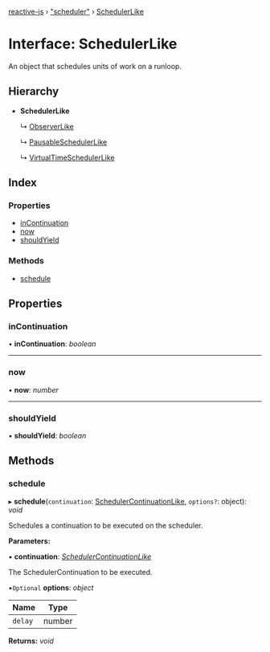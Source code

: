 [reactive-js](../README.md) › ["scheduler"](../modules/_scheduler_.md) › [SchedulerLike](_scheduler_.schedulerlike.md)

# Interface: SchedulerLike

An object that schedules units of work on a runloop.

## Hierarchy

* **SchedulerLike**

  ↳ [ObserverLike](_observable_.observerlike.md)

  ↳ [PausableSchedulerLike](_scheduler_.pausableschedulerlike.md)

  ↳ [VirtualTimeSchedulerLike](_scheduler_.virtualtimeschedulerlike.md)

## Index

### Properties

* [inContinuation](_scheduler_.schedulerlike.md#incontinuation)
* [now](_scheduler_.schedulerlike.md#now)
* [shouldYield](_scheduler_.schedulerlike.md#shouldyield)

### Methods

* [schedule](_scheduler_.schedulerlike.md#schedule)

## Properties

###  inContinuation

• **inContinuation**: *boolean*

___

###  now

• **now**: *number*

___

###  shouldYield

• **shouldYield**: *boolean*

## Methods

###  schedule

▸ **schedule**(`continuation`: [SchedulerContinuationLike](_scheduler_.schedulercontinuationlike.md), `options?`: object): *void*

Schedules a continuation to be executed on the scheduler.

**Parameters:**

▪ **continuation**: *[SchedulerContinuationLike](_scheduler_.schedulercontinuationlike.md)*

The SchedulerContinuation to be executed.

▪`Optional`  **options**: *object*

Name | Type |
------ | ------ |
`delay` | number |

**Returns:** *void*
